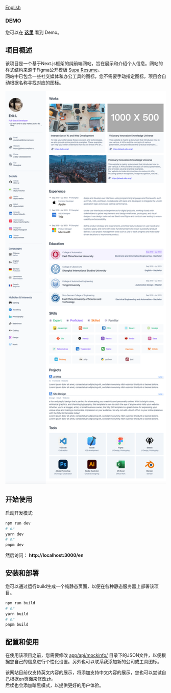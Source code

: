 [English](./readme.md)

### DEMO
您可以在 <b>[这里](https://aboutme.viku.org/)</b> 看到 Demo。

## 项目概述
该项目是一个基于Next.js框架的纯前端网站，旨在展示和介绍个人信息。网站的样式结构来源于Figma公开模版 [Supa Resume](https://www.figma.com/community/file/1087586245868299560)。
<br />
网站中已包含一些社交媒体和办公工具的图标，您不需要手动指定图标，项目会自动根据名称寻找对应的图标。
<br />
<br />
<img src="./public/preview/page-snapshot01.png" width="800px"/>
<br />

## 开始使用
启动开发模式:
```bash
npm run dev
# or
yarn dev
# or
pnpm dev
```
然后访问： <b> http://localhost:3000/en </b>
<br />

## 安装和部署
您可以通过运行build生成一个纯静态页面，以便在各种静态服务器上部署该项目。
```bash
npm run build
# or
yarn build
# or
pnpm build
```

## 配置和使用
在使用该项目之前，您需要修改 [app/api/mockinfo/](./app/api/mockinfo/) 目录下的JSON文件，以便根据您自己的信息进行个性化设置。另外也可以联系我添加新的公司或工具图标。

该网站目前仅支持英文内容的展示，将添加支持中文内容的展示，您也可以尝试自己根据en页面来修改zh。
<br>
后续也会添加暗黑模式，以提供更好的用户体验。